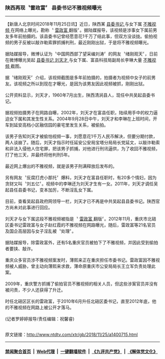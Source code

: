### 陕西再现〝雷政富〞 县委书记不雅视频曝光
------------------------

<div class="wysiwyg">
 【新唐人北京时间2018年11月25日讯】近日，陕西某
 <a href="http://www.ntdtv.com/xtr/gb/articlelistbytag_县委书记.html" target="_blank">
  县委书记
 </a>
 与女下属
 <a href="http://www.ntdtv.com/xtr/gb/articlelistbytag_不雅视频.html" target="_blank">
  不雅视频
 </a>
 在网络上曝光，勘称〝
 <a href="http://www.ntdtv.com/xtr/gb/articlelistbytag_雷政富.html" target="_blank">
  雷政富
 </a>
 翻版〞。据陆媒报导，该视频是涉事女下属前男友多年前拍摄的。该县委书记曾经愿意花1千万了结此事，但双方没谈拢。偷拍视频的男子反被以敲诈勒索罪抓捕判刑，最近刚刚出狱，于是将不雅视频曝光。
 <br/>
 <br/>
 据陆媒报导，微博认证为〝中国网西部了望采编刘涛〞的网友〝绪刚观天〞，日前在微博曝光吴起
 <a href="http://www.ntdtv.com/xtr/gb/articlelistbytag_县委书记.html" target="_blank">
  县委书记
 </a>
 <a href="http://www.ntdtv.com/xtr/gb/articlelistbytag_刘天才.html" target="_blank">
  刘天才
 </a>
 与女下属、富县科技局副局长李琳大量
 <a href="http://www.ntdtv.com/xtr/gb/articlelistbytag_不雅视频.html" target="_blank">
  不雅视频
 </a>
 截图。
 <br/>
 <br/>
 据〝绪刚观天〞介绍，该视频截图是多年前拍摄的，拍摄者为视频中女子的前男友。该视频之所以到现在才曝光，是因为该男友因此视频被抓，刚刚出狱。
 <br/>
 <br/>
 公开资料显示，刘天才，1960年7月出生，陕西清涧县人，现任中共吴起县委书记。
 <br/>
 <br/>
 据视频拍摄男子在网路自曝，2002年，刘天才在富县任职，陆续用手中的权力逼迫女下属和其发生性关系。2004年9月28日中午，刘天才和李琳在上班时间，开车到延安高档小区融信园的豪宅里发生关系，被偷拍。
 <br/>
 <br/>
 该男子告知刘天才被偷怕视频一事，刘愿意花1千万人民币解决，但要分期付款，两人谈崩了。随后，刘天才指示时任延安公安局宝塔分局局长党延文，以敲诈勒索和非法入侵他人住宅罪，把该男子抓捕，对他进行刑讯逼供，为了收回不雅视频，打了他三天，并最终将他判刑5年。
 <br/>
 <br/>
 最近网上爆出的不雅视频，就是该男子刑满释放后发布的。
 <br/>
 <br/>
 另有网友〝反腐打虎小那托〞爆料，刘天才在富县任职时，有20多个情妇，因为贪财又叫〝刘五亿〞。视频中的李琳还为刘天才生有一女。2011年，刘天才调任吴起县任县委书记，变本加厉，不断淫乱女下属。
 <br/>
 <br/>
 目前，查看吴起县政府网领导一栏，刘天才已不再是中共吴起县县委书记。陕西官方尚未对此事进行回应。
 <br/>
 <br/>
 刘天才与女下属这段不雅视频被指是〝
 <a href="http://www.ntdtv.com/xtr/gb/articlelistbytag_雷政富.html" target="_blank">
  雷政富
 </a>
 翻版〞。2012年11月，重庆市北碚区委书记雷政富与女子赵红霞的不雅视频在网路曝光，随后，雷政富等21名官员及国企高层因与女子淫乱被〝处理〞。
 <br/>
 <br/>
 据陆媒报导，除雷政富外，还有5名重庆官员被拍下了不雅视频，并因此受到偷拍者要挟、敲诈。
 <br/>
 <br/>
 重庆众多官员涉不雅视频案发时，薄熙来正在重庆担任市委书记。雷政富因不雅视频被人威胁，曾主动向薄熙来求救，薄命原重庆市公安局局长王立军负责处理此案。
 <br/>
 <br/>
 2009年，重庆警方抓捕了偷拍官员不雅视频的相关人员，但这些涉案官员并没有被问责，不少人还获得了升迁。
 <br/>
 <br/>
 时任北碚区区长的雷政富，于2010年6月升任北碚区委书记，直至2012年底，他的不雅视频在网路上被公开才落马。
 <br/>
 <br/>
 (记者罗婷婷报导/责任编辑：祝馨睿)
</div>

<br/>原文链接：http://www.ntdtv.com/xtr/gb/2018/11/25/a1400715.html


------------------------
#### [禁闻聚合首页](https://github.com/gfw-breaker/banned-news/blob/master/README.md) &nbsp;|&nbsp; [Web代理](https://github.com/gfw-breaker/open-proxy/blob/master/README.md) &nbsp;|&nbsp; [一键翻墙软件](https://github.com/gfw-breaker/nogfw/blob/master/README.md) &nbsp;|&nbsp; [《九评共产党》](https://github.com/gfw-breaker/9ping.md/blob/master/README.md#九评之一评共产党是什么) &nbsp;|&nbsp; [《解体党文化》](https://github.com/gfw-breaker/jtdwh.md/blob/master/README.md#绪论)